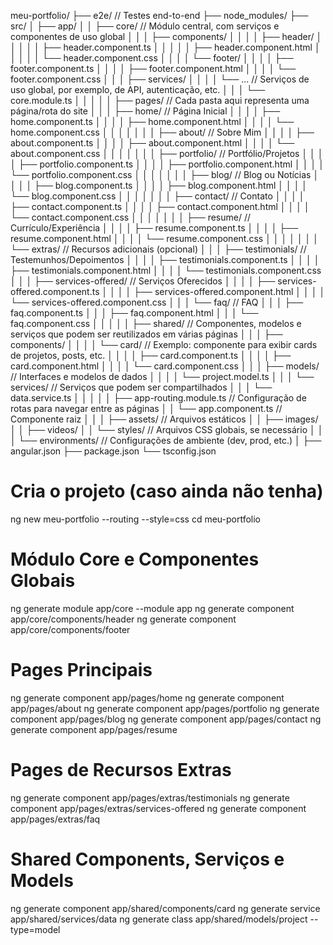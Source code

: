 meu-portfolio/
├── e2e/                       // Testes end-to-end
├── node_modules/
├── src/
│   ├── app/
│   │   ├── core/              // Módulo central, com serviços e componentes de uso global
│   │   │   ├── components/
│   │   │   │   ├── header/
│   │   │   │   │   ├── header.component.ts
│   │   │   │   │   ├── header.component.html
│   │   │   │   │   └── header.component.css
│   │   │   │   └── footer/
│   │   │   │       ├── footer.component.ts
│   │   │   │       ├── footer.component.html
│   │   │   │       └── footer.component.css
│   │   │   ├── services/
│   │   │   │   └── ...       // Serviços de uso global, por exemplo, de API, autenticação, etc.
│   │   │   └── core.module.ts
│   │   │
│   │   ├── pages/             // Cada pasta aqui representa uma página/rota do site
│   │   │   ├── home/          // Página Inicial
│   │   │   │   ├── home.component.ts
│   │   │   │   ├── home.component.html
│   │   │   │   └── home.component.css
│   │   │   │
│   │   │   ├── about/         // Sobre Mim
│   │   │   │   ├── about.component.ts
│   │   │   │   ├── about.component.html
│   │   │   │   └── about.component.css
│   │   │   │
│   │   │   ├── portfolio/     // Portfólio/Projetos
│   │   │   │   ├── portfolio.component.ts
│   │   │   │   ├── portfolio.component.html
│   │   │   │   └── portfolio.component.css
│   │   │   │
│   │   │   ├── blog/          // Blog ou Notícias
│   │   │   │   ├── blog.component.ts
│   │   │   │   ├── blog.component.html
│   │   │   │   └── blog.component.css
│   │   │   │
│   │   │   ├── contact/       // Contato
│   │   │   │   ├── contact.component.ts
│   │   │   │   ├── contact.component.html
│   │   │   │   └── contact.component.css
│   │   │   │
│   │   │   ├── resume/        // Currículo/Experiência
│   │   │   │   ├── resume.component.ts
│   │   │   │   ├── resume.component.html
│   │   │   │   └── resume.component.css
│   │   │   │
│   │   │   └── extras/        // Recursos adicionais (opcional)
│   │   │       ├── testimonials/  // Testemunhos/Depoimentos
│   │   │       │   ├── testimonials.component.ts
│   │   │       │   ├── testimonials.component.html
│   │   │       │   └── testimonials.component.css
│   │   │       ├── services-offered/  // Serviços Oferecidos
│   │   │       │   ├── services-offered.component.ts
│   │   │       │   ├── services-offered.component.html
│   │   │       │   └── services-offered.component.css
│   │   │       └── faq/       // FAQ
│   │   │           ├── faq.component.ts
│   │   │           ├── faq.component.html
│   │   │           └── faq.component.css
│   │   │
│   │   ├── shared/            // Componentes, modelos e serviços que podem ser reutilizados em várias páginas
│   │   │   ├── components/
│   │   │   │   └── card/      // Exemplo: componente para exibir cards de projetos, posts, etc.
│   │   │   │       ├── card.component.ts
│   │   │   │       ├── card.component.html
│   │   │   │       └── card.component.css
│   │   │   ├── models/        // Interfaces e modelos de dados
│   │   │   │   └── project.model.ts
│   │   │   └── services/      // Serviços que podem ser compartilhados
│   │   │       └── data.service.ts
│   │   │
│   │   ├── app-routing.module.ts  // Configuração de rotas para navegar entre as páginas
│   │   └── app.component.ts         // Componente raiz
│   │
│   ├── assets/                // Arquivos estáticos
│   │   ├── images/
│   │   ├── videos/
│   │   └── styles/            // Arquivos CSS globais, se necessário
│   │
│   └── environments/          // Configurações de ambiente (dev, prod, etc.)
│
├── angular.json
├── package.json
└── tsconfig.json
# Cria o projeto (caso ainda não tenha)
ng new meu-portfolio --routing --style=css
cd meu-portfolio

# Módulo Core e Componentes Globais
ng generate module app/core --module app
ng generate component app/core/components/header
ng generate component app/core/components/footer

# Pages Principais
ng generate component app/pages/home
ng generate component app/pages/about
ng generate component app/pages/portfolio
ng generate component app/pages/blog
ng generate component app/pages/contact
ng generate component app/pages/resume

# Pages de Recursos Extras
ng generate component app/pages/extras/testimonials
ng generate component app/pages/extras/services-offered
ng generate component app/pages/extras/faq

# Shared Components, Serviços e Models
ng generate component app/shared/components/card
ng generate service app/shared/services/data
ng generate class app/shared/models/project --type=model

